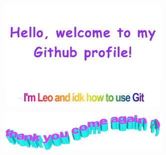 
<!-- Header Principal -->
<div align="center">
  <img src="./imagenes/welcome.gif" style="max-width: 100%;" alt="Welcome to my Github Profile" />
  <img height="70" alt="My name is Leo and idk how to use Git" src="./imagenes/Im.png" />
  <br />
  <br />

  <!-- Footer -->
  <div align="center">

<img height="120" alt="Gracias" width="100%" src="./imagenes/thanks.gif" />
<br />
